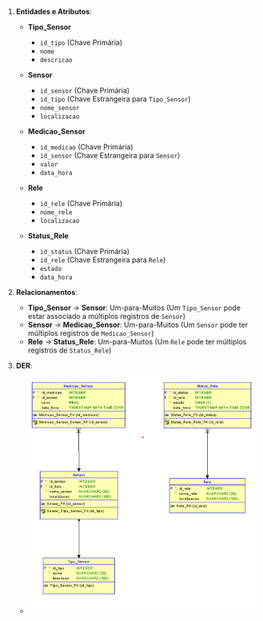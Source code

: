 1. **Entidades e Atributos**:
    - **Tipo_Sensor**
      - `id_tipo` (Chave Primária)
      - `nome`
      - `descricao`

    - **Sensor**
      - `id_sensor` (Chave Primária)
      - `id_tipo` (Chave Estrangeira para `Tipo_Sensor`)
      - `nome_sensor`
      - `localizacao`

    - **Medicao_Sensor**
      - `id_medicao` (Chave Primária)
      - `id_sensor` (Chave Estrangeira para `Sensor`)
      - `valor`
      - `data_hora`

    - **Rele**
      - `id_rele` (Chave Primária)
      - `nome_rele`
      - `localizacao`

    - **Status_Rele**
      - `id_status` (Chave Primária)
      - `id_rele` (Chave Estrangeira para `Rele`)
      - `estado`
      - `data_hora`

2. **Relacionamentos**:
    - **Tipo_Sensor** → **Sensor**: Um-para-Muitos (Um `Tipo_Sensor` pode estar associado a múltiplos registros de `Sensor`)
    - **Sensor** → **Medicao_Sensor**: Um-para-Muitos (Um `Sensor` pode ter múltiplos registros de `Medicao_Sensor`)
    - **Rele** → **Status_Rele**: Um-para-Muitos (Um `Rele` pode ter múltiplos registros de `Status_Rele`)

3. **DER**:
    - ![DER](../../assets/der.png)